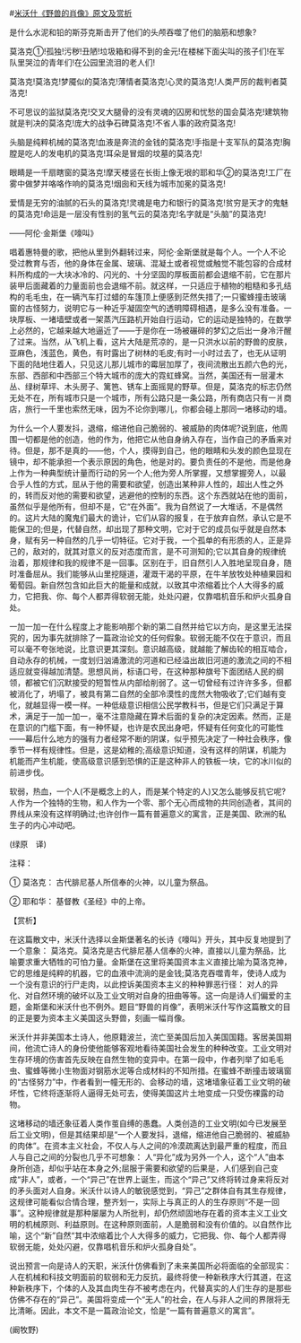 #[米沃什《野兽的肖像》原文及赏析](https://www.vrrw.net/wx/12300.html)

是什么水泥和铅的斯芬克斯击开了他们的头颅吞噬了他们的脑筋和想象?

莫洛克①!孤独!污秽!丑陋!垃圾箱和得不到的金元!在楼梯下面尖叫的孩子们!在军队里哭泣的青年们!在公园里流泪的老人们!

莫洛克!莫洛克!梦魇似的莫洛克!薄情者莫洛克!心灵的莫洛克!人类严厉的裁判者莫洛克!

不可思议的监狱莫洛克!交叉大腿骨的没有灵魂的囚房和忧愁的国会莫洛克!建筑物就是判决的莫洛克!庞大的战争石碑莫洛克!不省人事的政府莫洛克!

头脑是纯粹机械的莫洛克!血液是奔流的金钱的莫洛克!手指是十支军队的莫洛克!胸膛是吃人的发电机的莫洛克!耳朵是冒烟的坟墓的莫洛克!

眼睛是一千扇瞎窗的莫洛克!摩天楼竖在长街上像无垠的耶和华②的莫洛克!工厂在雾中做梦并咯咯作响的莫洛克!烟囱和天线为城市加冕的莫洛克!

爱情是无穷的油腻的石头的莫洛克!灵魂是电力和银行的莫洛克!贫穷是天才的鬼魅的莫洛克!命运是一层没有性别的氢气云的莫洛克!名字就是“头脑”的莫洛克!

——阿伦·金斯堡《嚎叫》



唱着惠特曼的歌，把他从里到外翻转过来，阿伦·金斯堡就是每个人。一个人不论受过教育与否，他的身体在金属、玻璃、混凝土或者视觉或触觉不能包容的合成材料所构成的一大块冰冷的、闪光的、十分坚固的厚板面前都会退缩不前，它在那片装甲后面藏着的力量面前也会退缩不前。就这样，一只适应于植物的粗糙和多孔结构的毛毛虫，在一辆汽车打过蜡的车篷顶上便感到茫然失措了;一只蜜蜂撞击玻璃窗的古怪努力，说明它与一种近乎凝固空气的透明障碍相遇，是多么没有准备。一块厚板、一堵墙壁或者一架蒸汽压路机开始自行运动，它的运动是独特的，在数学上必然的，它越来越大地逼近了——于是你在一场被碾碎的梦幻之后出一身冷汗醒了过来。当然，从飞机上看，这片大陆是荒凉的，是一只洪水以前的野兽的皮肤，亚麻色，浅蓝色，黄色，有时露出了树林的毛皮;有时一小时过去了，也无从证明下面的陆地住着人，只见这儿那儿城市的霉层加厚了，夜间流散出五颜六色的光，东部、西部和中西部三个特大城市的庞大的霓虹蜂窝。当然，美国还有一层灌木丛、绿树草坪、木头房子、篱笆、锈车上面摇晃的野草。但是，莫洛克的标志仍然无处不在，所有城市只是一个城市，所有公路只是一条公路，所有商店只有一爿商店，旅行一千里也索然无味，因为不论你到哪儿，你都会碰上那同一堵移动的墙。

为什么一个人要发抖，退缩，缩进他自己脆弱的、被威胁的肉体呢?说到底，他周围一切都是他的创造，他的作为，他把它从他自身纳入存在，当作自己的矛盾来对待。但是，那不是真的——他，个人，摸得到自己，他的眼睛和头发的颜色显现在镜中，却不能承担一个表示原因的角色，他是对的。要负责任的不是他，而是他身上作为一种典型统计量而行动的另一个人;他为旁人所掌握，又想掌握旁人，以最合乎人性的方式，屈从于他的需要和欲望，创造出某种非人性的，超出人性之外的，转而反对他的需要和欲望，逃避他的控制的东西。这个东西就站在他的面前，虽然似乎是他所有，但却不是，它“在外面”。我为自然说了一大堆话，不是偶然的。这片大陆的魔鬼们最大的诡计，它们从容的报复，在于放弃自然，承认它是不能保卫的;但是，代替自然，却出现了那种文明，它对于它的成员似乎就是自然本身，赋有另一种自然的几乎一切特征。它对于我，一个孤单的有形质的人，正是异己的，敌对的，就其对意义的反对态度而言，是不可测知的;它以其自身的规律统治着，那规律和我的规律不是一回事。区别在于，旧自然引人入胜地呈现自身，随时准备屈从。我们能够从山里挖隧道，灌溉干渴的平原，在牛羊放牧处种植果园和葡萄园。新自然包含如此巨大的能量和成就，以致其中浓缩着比个人大得多的威力，它把我、你、每个人都弄得软弱无能，处处闪避，仅靠唱机音乐和炉火孤身自处。

一加一加一在什么程度上才能影响那个新的第二自然并给它以方向，是这里无法探究的，因为事先就排除了一篇政治论文的任何假象。软弱无能不仅在于意识，而且可以毫不夸张地说，比意识更其深刻。意识越高级，就越能了解齿轮的相互啮合，自动永存的机械，一度划归汹涌激流的河道和已经溢出故旧河道的激流之间的不相适应就变得越加清楚。思想风尚，标语口号，在这种那种旗号下面团结人民的纲领，都被它们沉默接受的短暂性从内部给削弱了。这一切曾经有过许许多多，但都被消化了，坍塌了，被具有第二自然的全部冷漠性的庞然大物吸收了;它们越有变化，就越显得一模一样。一种低级意识相信公民学教科书，但是它们只满足于算术，满足于一加一加一，毫不注意隐藏在算术后面的复杂的决定因素。然而，正是在意识的门槛下面，有一种怀疑，也许是农民出身吧，怀疑有任何变化的可能性——幕后什么地方的强有力者经常不断的阴谋，似乎预先决定了一种社会秩序，像季节一样有规律性。但是，这是幼稚的;高级意识知道，没有这样的阴谋，机能为机能而产生机能，使高级意识感到恐惧的正是这种非人的铁板一块，它的冰川似的前进步伐。

软弱，热血，一个人(不是概念上的人，而是某个特定的人)又怎么能够反抗它呢?人作为一个独特的生物，和人作为一个零、那个无心而成物的共同创造者，其间的界线从来没有这样明确过;也许创作一篇有普遍意义的寓言，正是美国、欧洲的私生子的内心冲动吧。

(绿原　译)

注释：

① 莫洛克： 古代腓尼基人所信奉的火神，以儿童为祭品。

② 耶和华： 基督教《圣经》中的上帝。

【赏析】

在这篇散文中，米沃什选择以金斯堡著名的长诗《嚎叫》开头，其中反复地提到了一个意象： 莫洛克。莫洛克是古代腓尼基人信奉的火神，直接以儿童为祭品，比喻要求重大牺牲的可怕力量。金斯堡在这里将美国资本主义直接比喻为莫洛克神，它的思维是纯粹的机器，它的血液中流淌的是金钱;莫洛克吞噬青年，使诗人成为一个没有意识的行尸走肉，以此控诉美国资本主义的种种罪恶行径： 对人的异化、对自然环境的破坏以及工业文明对自身的扭曲等等。这一向是诗人们偏爱的主题，金斯堡和米沃什也不例外。题目“野兽的肖像”，表明米沃什写作这篇散文的目的正是要为资本主义美国这头野兽，刻画一幅肖像。

米沃什并非美国本土诗人，他原籍波兰，流亡至美国后加入美国国籍。客居美国期间，他流亡诗人的身份使他能够客观地看待美国社会发生的种种改变。工业文明对生存环境的伤害首先反映在自然生物的变异中。在第一段中，作者列举了如毛毛虫、蜜蜂等微小生物面对钢筋水泥等合成材料的不知所措。在蜜蜂不断撞击玻璃窗的“古怪努力”中，作者看到一幢无形的、会移动的墙，这堵墙象征着工业文明的破坏性，它终将逐渐将人逼得无处可去，使得美国这片土地变成一只受伤裸露的动物。

这堵移动的墙还象征着人类作茧自缚的愚蠢。人类创造的工业文明(如今已发展至后工业文明)，但是其结果却是“一个人要发抖，退缩，缩进他自己脆弱的、被威胁的肉体”。在资本主义社会，不仅人与人之间的冷漠疏离达到最严重的程度，而且人与自己之间的分裂也几乎不可想象： 人“异化”成为另外一个人，这个“人”由本身所创造，却似乎站在本身之外;屈服于需要和欲望的后果是，人们感到自己变成“非人”，或者，一个“异己”在世界上诞生，而这个“异己”又终将转过身来将反对的矛头面对人自身。米沃什以诗人的敏锐感觉到，“异己”之群体自有其生存规律，这规律可能看似合情合理，整齐划一，实际上与真正的人的生存原则“不是一回事”。这种规律就是那种屡屡为人所批判，却仍然顽固地存在着的资本主义工业文明的机械原则、利益原则。在这种原则面前，人是脆弱和没有价值的。以自然作比喻，这个“新”自然“其中浓缩着比个人大得多的威力，它把我、你、每个人都弄得软弱无能，处处闪避，仅靠唱机音乐和炉火孤身自处”。

说出预言一向是诗人的天职，米沃什仿佛看到了未来美国所必将面临的全部现实： 人在机械和科技文明面前的软弱和无力反抗，最终将使一种新秩序大行其道，在这种新秩序下，个体的人及其血肉生存不被考虑在内，代替真实的人们生存的是那些仿佛不存在的“异己”。美国将变成一个“无人”的社会，在人与非人之间的界限将无比清晰。因此，本文不是一篇政治论文，恰是“一篇有普遍意义的寓言”。

(阚牧野)


